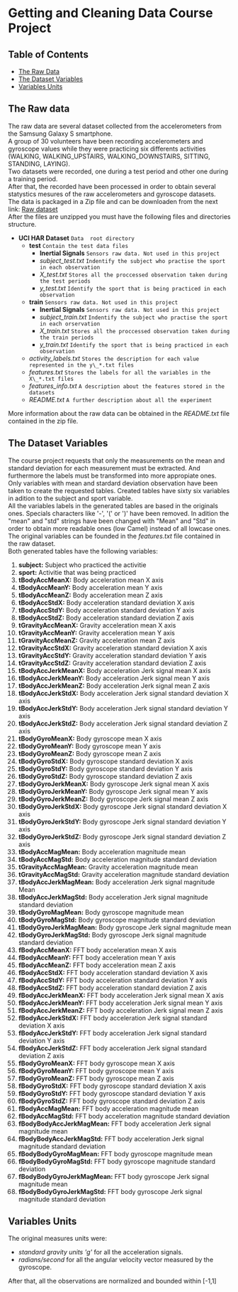 # Getting and Cleaning Data Course Project

## Table of Contents
- [The Raw Data](#the-raw-data)
- [The Dataset Variables](#the-dataset-variables)
- [Variables Units](#variables-units)

## The Raw data

The raw data are several dataset collected from the accelerometers from the Samsung Galaxy S smartphone.  
A group of 30 volunteers have been recording accelerometers and gyroscope values while they were practicing six differents activities (WALKING, WALKING_UPSTAIRS, WALKING_DOWNSTAIRS, SITTING, STANDING, LAYING).  
Two datasets were recorded, one during a test period and other one during a training period.  
After that, the recorded have been processed in order to obtain several statystics mesures of the raw accelerometers and gyroscope datasets.  
The data is packaged in a Zip file and can be downloaden from the next link:
[Raw dataset](https://d396qusza40orc.cloudfront.net/getdata%2Fprojectfiles%2FUCI%20HAR%20Dataset.zip)  
After the files are unzipped you must have the following files and directories structure.  

 *  **UCI HAR Dataset** ``Data  root directory``   
    + **test**  ``Contain the test data files``  
        - **Inertial Signals** ``Sensors raw data. Not used in this project``  
        - *subject\_test.txt*   ``Indentify the subject who practise the sport in each observation``    
        - *X\_test.txt*  ``Stores all the proccessed observation taken during the test periods``  
        - *y\_test.txt*  ``Identify the sport that is being practiced in each observation``  
    + **train**  ``Sensors raw data. Not used in this project``   
        - **Inertial Signals**  ``Sensors raw data. Not used in this project``     
        - *subject\_train.txt*  ``Indentify the subject who practise the sport in each orservation``     
        - *X\_train.txt*  ``Stores all the proccessed observation taken during the train periods``    
        - *y\_train.txt*   ``Identify the sport that is being practiced in each observation``  
    + *activity_labels.txt*  ``Stores the description for each value represented in the y\_*.txt files``   
    + *features.txt*  ``Stores the labels for all the variables in the X\_*.txt files``   
    + *features_info.txt*  ``A description about the features stored in the datasets``   
    + *README.txt*  ``A further description about all the experiment``   

More information about the raw data can be obtained in the *README.txt* file contained in the zip file.  

## The Dataset Variables

The course project requests that only the measurements on the mean and standard deviation for each measurement must be extracted. And furthermore the labels must be transformed into more appropiate ones.  
Only variables with mean and stardard deviation observation have been taken to create the requested tables. Created tables have sixty six variables in adition to the subject and sport variable.  
All the variables labels in the generated tables are based in the originals ones. Specials characters like '-', '\(' or '\)' have been removed. In adition the "mean" and "std" strings have been changed with "Mean" and "Std" in order to obtain more readable ones (low Camel) instead of all lowcase ones.  
The original variables can be founded in the *features.txt* file contained in the raw dataset.  
Both generated tables have the following variables:

1. **subject:** Subject who practiced the activitie  
1. **sport:**  Activitie that was being practiced  
1. **tBodyAccMeanX:** Body acceleration mean X axis  
1. **tBodyAccMeanY:** Body acceleration mean Y axis  
1. **tBodyAccMeanZ:** Body acceleration mean Z axis  
1. **tBodyAccStdX:** Body acceleration standard deviation X axis  
1. **tBodyAccStdY:** Body acceleration standard deviation Y axis  
1. **tBodyAccStdZ:** Body acceleration standard deviation Z axis  
1. **tGravityAccMeanX:** Gravity acceleration mean X axis  
1. **tGravityAccMeanY:** Gravity acceleration mean Y axis  
1. **tGravityAccMeanZ:** Gravity acceleration mean Z axis  
1. **tGravityAccStdX:** Gravity acceleration standard deviation X axis  
1. **tGravityAccStdY:** Gravity acceleration standard deviation Y axis  
1. **tGravityAccStdZ:** Gravity acceleration standard deviation Z axis  
1. **tBodyAccJerkMeanX:** Body acceleration Jerk signal mean X axis  
1. **tBodyAccJerkMeanY:** Body acceleration Jerk signal mean Y axis  
1. **tBodyAccJerkMeanZ:** Body acceleration Jerk signal mean Z axis  
1. **tBodyAccJerkStdX:** Body acceleration Jerk signal standard deviation X axis  
1. **tBodyAccJerkStdY:** Body acceleration Jerk signal standard deviation Y axis  
1. **tBodyAccJerkStdZ:** Body acceleration Jerk signal standard deviation Z axis  
1. **tBodyGyroMeanX:** Body gyroscope mean X axis  
1. **tBodyGyroMeanY:** Body gyroscope mean Y axis  
1. **tBodyGyroMeanZ:** Body gyroscope mean Z axis  
1. **tBodyGyroStdX:** Body gyroscope standard deviation X axis  
1. **tBodyGyroStdY:** Body gyroscope standard deviation Y axis  
1. **tBodyGyroStdZ:** Body gyroscope standard deviation Z axis  
1. **tBodyGyroJerkMeanX:** Body gyroscope Jerk signal mean X axis  
1. **tBodyGyroJerkMeanY:** Body gyroscope Jerk signal mean Y axis  
1. **tBodyGyroJerkMeanZ:** Body gyroscope Jerk signal mean Z axis  
1. **tBodyGyroJerkStdX:** Body gyroscope Jerk signal standard deviation X axis  
1. **tBodyGyroJerkStdY:** Body gyroscope Jerk signal standard deviation Y axis  
1. **tBodyGyroJerkStdZ:** Body gyroscope Jerk signal standard deviation Z axis  
1. **tBodyAccMagMean:** Body acceleration magnitude mean  
1. **tBodyAccMagStd:** Body acceleration magnitude standard deviation  
1. **tGravityAccMagMean:** Gravity acceleration magnitude mean  
1. **tGravityAccMagStd:** Gravity acceleration magnitude standard deviation  
1. **tBodyAccJerkMagMean:** Body acceleration Jerk signal magnitude Mean  
1. **tBodyAccJerkMagStd:** Body acceleration Jerk signal magnitude standard deviation  
1. **tBodyGyroMagMean:** Body gyroscope magnitude mean  
1. **tBodyGyroMagStd:** Body gyroscope magnitude standard deviation  
1. **tBodyGyroJerkMagMean:** Body gyroscope Jerk signal magnitude mean  
1. **tBodyGyroJerkMagStd:** Body gyroscope Jerk signal magnitude standard deviation  
1. **fBodyAccMeanX:** FFT body acceleration mean X axis  
1. **fBodyAccMeanY:** FFT body acceleration mean Y axis  
1. **fBodyAccMeanZ:** FFT body acceleration mean Z axis  
1. **fBodyAccStdX:** FFT body acceleration standard deviation X axis  
1. **fBodyAccStdY:** FFT body acceleration standard deviation Y axis  
1. **fBodyAccStdZ:** FFT body acceleration standard deviation Z axis  
1. **fBodyAccJerkMeanX:** FFT body acceleration Jerk signal mean X axis  
1. **fBodyAccJerkMeanY:** FFT body acceleration Jerk signal mean Y axis  
1. **fBodyAccJerkMeanZ:** FFT body acceleration Jerk signal mean Z axis  
1. **fBodyAccJerkStdX:** FFT body acceleration Jerk signal standard deviation X axis  
1. **fBodyAccJerkStdY:** FFT body acceleration Jerk signal standard deviation Y axis  
1. **fBodyAccJerkStdZ:** FFT body acceleration Jerk signal standard deviation Z axis  
1. **fBodyGyroMeanX:** FFT body gyroscope mean X axis  
1. **fBodyGyroMeanY:** FFT body gyroscope mean Y axis  
1. **fBodyGyroMeanZ:** FFT body gyroscope mean Z axis  
1. **fBodyGyroStdX:** FFT body gyroscope standard deviation X axis  
1. **fBodyGyroStdY:** FFT body gyroscope standard deviation Y axis  
1. **fBodyGyroStdZ:** FFT body gyroscope standard deviation Z axis  
1. **fBodyAccMagMean:** FFT body acceleration magnitude mean  
1. **fBodyAccMagStd:** FFT body acceleration magnitude standard deviation  
1. **fBodyBodyAccJerkMagMean:** FFT body acceleration Jerk signal magnitude mean  
1. **fBodyBodyAccJerkMagStd:** FFT body acceleration Jerk signal magnitude standard deviation  
1. **fBodyBodyGyroMagMean:** FFT body gyroscope magnitude mean  
1. **fBodyBodyGyroMagStd:** FFT body gyroscope magnitude standard deviation  
1. **fBodyBodyGyroJerkMagMean:** FFT body gyroscope Jerk signal magnitude mean  
1. **fBodyBodyGyroJerkMagStd:** FFT body gyroscope Jerk signal magnitude standard deviation  

## Variables Units

The original measures units were:
* *standard gravity units 'g'* for all the acceleration signals.
* *radians/second* for all the angular velocity vector measured by the gyroscope.

After that, all the observations are normalized and bounded within [-1,1]

